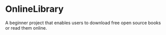 # OnlineLibrary
A beginner project that enables users to download free open source books or read them online.